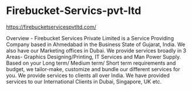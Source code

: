 # Firebucket-Servics-pvt-ltd

https://firebucketservicespvtltd.com/

Overview - Firebucket Services Private Limited is a Service Providing Company based in Ahmedabad in the Business State of Gujarat, India. We also have our Marketing offices in Dubai. We provide services broadly in 3 Areas- Graphics Designing/Printing, IT Services and Man Power Supply. Based on your Long term/ Medium term/ Short term requirements and budget, we tailor-make, customize and bundle our different services for you. We provide services to clients all over India. We have provided services to our International Clients in Dubai, Singapore, UK etc.
